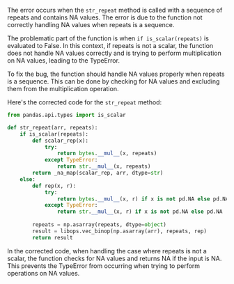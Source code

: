 The error occurs when the `str_repeat` method is called with a sequence of repeats and contains NA values. The error is due to the function not correctly handling NA values when repeats is a sequence.

The problematic part of the function is when `if is_scalar(repeats)` is evaluated to False. In this context, if repeats is not a scalar, the function does not handle NA values correctly and is trying to perform multiplication on NA values, leading to the TypeError.

To fix the bug, the function should handle NA values properly when repeats is a sequence. This can be done by checking for NA values and excluding them from the multiplication operation.

Here's the corrected code for the `str_repeat` method:

```python
from pandas.api.types import is_scalar

def str_repeat(arr, repeats):
    if is_scalar(repeats):
        def scalar_rep(x):
            try:
                return bytes.__mul__(x, repeats)
            except TypeError:
                return str.__mul__(x, repeats)
        return _na_map(scalar_rep, arr, dtype=str)
    else:
        def rep(x, r):
            try:
                return bytes.__mul__(x, r) if x is not pd.NA else pd.NA
            except TypeError:
                return str.__mul__(x, r) if x is not pd.NA else pd.NA
        
        repeats = np.asarray(repeats, dtype=object)
        result = libops.vec_binop(np.asarray(arr), repeats, rep)
        return result
```

In the corrected code, when handling the case where repeats is not a scalar, the function checks for NA values and returns NA if the input is NA. This prevents the TypeError from occurring when trying to perform operations on NA values.